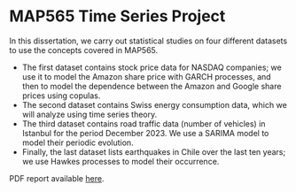 # MAP565 Time Series Project

In this dissertation, we carry out statistical studies on four different datasets to use the concepts covered in MAP565. 
- The first dataset contains stock price data for NASDAQ companies; we use it to model the Amazon share price with GARCH processes, and then to model the dependence between the Amazon and Google share prices using copulas. 
- The second dataset contains Swiss energy consumption data, which we will analyze using time series theory. 
- The third dataset contains road traffic data (number of vehicles) in Istanbul for the period December 2023. We use a SARIMA model to model their periodic evolution. 
- Finally, the last dataset lists earthquakes in Chile over the last ten years; we use Hawkes processes to model their occurrence.

PDF report available [here](https://tessbreton.github.io/assets/pdf/stats-report.pdf).